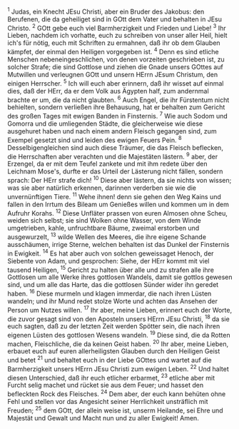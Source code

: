 <sup>1</sup> Judas, ein Knecht JEsu Christi, aber ein Bruder des Jakobus: den Berufenen, die da geheiliget sind in GOtt dem Vater und behalten in JEsu Christo. <sup>2</sup> GOtt gebe euch viel Barmherzigkeit und Frieden und Liebe! <sup>3</sup> Ihr Lieben, nachdem ich vorhatte, euch zu schreiben von unser aller Heil, hielt ich's für nötig, euch mit Schriften zu ermahnen, daß ihr ob dem Glauben kämpfet, der einmal den Heiligen vorgegeben ist. <sup>4</sup> Denn es sind etliche Menschen nebeneingeschlichen, von denen vorzeiten geschrieben ist, zu solcher Strafe; die sind Gottlose und ziehen die Gnade unsers GOttes auf Mutwillen und verleugnen GOtt und unsern HErrn JEsum Christum, den einigen Herrscher. <sup>5</sup> Ich will euch aber erinnern, daß ihr wisset auf einmal dies, daß der HErr, da er dem Volk aus Ägypten half, zum andernmal brachte er um, die da nicht glaubten. <sup>6</sup> Auch Engel, die ihr Fürstentum nicht behielten, sondern verließen ihre Behausung, hat er behalten zum Gericht des großen Tages mit ewigen Banden in Finsternis. <sup>7</sup> Wie auch Sodom und Gomorra und die umliegenden Städte, die gleicherweise wie diese ausgehuret haben und nach einem andern Fleisch gegangen sind, zum Exempel gesetzt sind und leiden des ewigen Feuers Pein. <sup>8</sup> Desselbigengleichen sind auch diese Träumer, die das Fleisch beflecken, die Herrschaften aber verachten und die Majestäten lästern. <sup>9</sup> aber, der Erzengel, da er mit dem Teufel zankete und mit ihm redete über den Leichnam Mose's, durfte er das Urteil der Lästerung nicht fällen, sondern sprach: Der HErr strafe dich! <sup>10</sup> Diese aber lästern, da sie nichts von wissen; was sie aber natürlich erkennen, darinnen verderben sie wie die unvernünftigen Tiere. <sup>11</sup> Wehe ihnen! denn sie gehen den Weg Kains und fallen in den Irrtum des Bileam um Genießes willen und kommen um in dem Aufruhr Korahs. <sup>12</sup> Diese Unfläter prassen von euren Almosen ohne Scheu, weiden sich selbst; sie sind Wolken ohne Wasser, von dem Winde umgetrieben, kahle, unfruchtbare Bäume, zweimal erstorben und ausgewurzelt, <sup>13</sup> wilde Wellen des Meeres, die ihre eigene Schande ausschäumen, irrige Sterne, welchen behalten ist das Dunkel der Finsternis in Ewigkeit. <sup>14</sup> Es hat aber auch von solchen geweissaget Henoch, der Siebente von Adam, und gesprochen: Siehe, der HErr kommt mit viel tausend Heiligen, <sup>15</sup> Gericht zu halten über alle und zu strafen alle ihre Gottlosen um alle Werke ihres gottlosen Wandels, damit sie gottlos gewesen sind, und um alle das Harte, das die gottlosen Sünder wider ihn geredet haben. <sup>16</sup> Diese murmeln und klagen immerdar, die nach ihren Lüsten wandeln; und ihr Mund redet stolze Worte und achten das Ansehen der Person um Nutzes willen. <sup>17</sup> Ihr aber, meine Lieben, erinnert euch der Worte, die zuvor gesagt sind von den Aposteln unsers HErrn JEsu Christi, <sup>18</sup> da sie euch sagten, daß zu der letzten Zeit werden Spötter sein, die nach ihren eigenen Lüsten des gottlosen Wesens wandeln. <sup>19</sup> Diese sind, die da Rotten machen, Fleischliche, die da keinen Geist haben. <sup>20</sup> Ihr aber, meine Lieben, erbauet euch auf euren allerheiligsten Glauben durch den Heiligen Geist und betet <sup>21</sup> und behaltet euch in der Liebe GOttes und wartet auf die Barmherzigkeit unsers HErrn JEsu Christi zum ewigen Leben. <sup>22</sup> Und haltet diesen Unterschied, daß ihr euch etlicher erbarmet, <sup>23</sup> etliche aber mit Furcht selig machet und rücket sie aus dem Feuer; und hasset den befleckten Rock des Fleisches. <sup>24</sup> Dem aber, der euch kann behüten ohne Fehl und stellen vor das Angesicht seiner Herrlichkeit unsträflich mit Freuden; <sup>25</sup> dem GOtt, der allein weise ist, unserm Heilande, sei Ehre und Majestät und Gewalt und Macht nun und zu aller Ewigkeit! Amen.